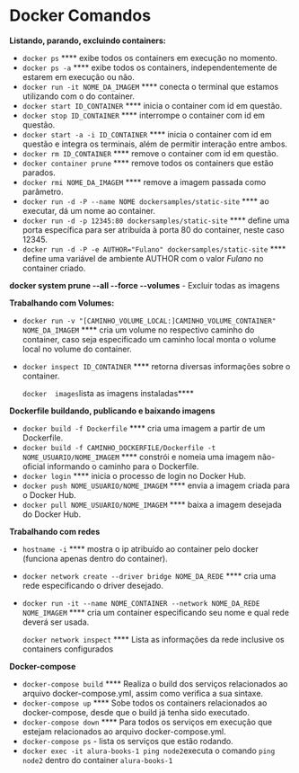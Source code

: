 # Docker Comandos

**Listando, parando, excluindo containers:**

- `docker ps` **** exibe todos os containers em execução no momento.
- `docker ps -a` **** exibe todos os containers, independentemente de estarem em execução ou não.
- `docker run -it NOME_DA_IMAGEM` **** conecta o terminal que estamos utilizando com o do container.
- `docker start ID_CONTAINER` **** inicia o container com id em questão.
- `docker stop ID_CONTAINER` **** interrompe o container com id em questão.
- `docker start -a -i ID_CONTAINER` **** inicia o container com id em questão e integra os terminais, além de permitir interação entre ambos.
- `docker rm ID_CONTAINER` **** remove o container com id em questão.
- `docker container prune` **** remove todos os containers que estão parados.
- `docker rmi NOME_DA_IMAGEM` **** remove a imagem passada como parâmetro.
- `docker run -d -P --name NOME dockersamples/static-site` **** ao executar, dá um nome ao container.
- `docker run -d -p 12345:80 dockersamples/static-site` **** define uma porta específica para ser atribuída à porta 80 do container, neste caso 12345.
- `docker run -d -P -e AUTHOR="Fulano" dockersamples/static-site` **** define uma variável de ambiente AUTHOR com o valor *Fulano* no container criado.

**docker system prune --all --force --volumes** - Excluir todas as imagens

**Trabalhando com Volumes:**

- `docker run -v "[CAMINHO_VOLUME_LOCAL:]CAMINHO_VOLUME_CONTAINER" NOME_DA_IMAGEM` **** cria um volume no respectivo caminho do container, caso seja
especificado um caminho local monta o volume local no volume do
container.
- `docker inspect ID_CONTAINER` **** retorna diversas informações sobre o container.
    
    `docker  images`lista as imagens instaladas****
    

**Dockerfile buildando, publicando e baixando imagens**

- `docker build -f Dockerfile` **** cria uma imagem a partir de um Dockerfile.
- `docker build -f CAMINHO_DOCKERFILE/Dockerfile -t NOME_USUARIO/NOME_IMAGEM` **** constrói e nomeia uma imagem não-oficial informando o caminho para o Dockerfile.
- `docker login` **** inicia o processo de login no Docker Hub.
- `docker push NOME_USUARIO/NOME_IMAGEM` **** envia a imagem criada para o Docker Hub.
- `docker pull NOME_USUARIO/NOME_IMAGEM` **** baixa a imagem desejada do Docker Hub.

**Trabalhando com redes**

- `hostname -i` **** mostra o ip atribuído ao container pelo docker (funciona apenas dentro do container).
- `docker network create --driver bridge NOME_DA_REDE` **** cria uma rede especificando o driver desejado.
- `docker run -it --name NOME_CONTAINER --network NOME_DA_REDE NOME_IMAGEM` **** cria um container especificando seu nome e qual rede deverá ser usada.
    
    `docker network inspect`<rede> **** Lista as informações da rede inclusive os containers configurados
    

**Docker-compose**

- `docker-compose build` **** Realiza o build dos serviços relacionados ao arquivo docker-compose.yml, assim como verifica a sua sintaxe.
- `docker-compose up` **** Sobe todos os containers relacionados ao docker-compose, desde que o build já tenha sido executado.
- `docker-compose down` **** Para todos os serviços em execução que estejam relacionados ao arquivo docker-compose.yml.
- `docker-compose ps` - lista os serviços que estão rodando.
- `docker exec -it alura-books-1 ping node2`executa o comando `ping node2` dentro do container `alura-books-1`
